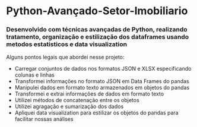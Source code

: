 # Python-Avançado-Setor-Imobiliario

### Desenvolvido com técnicas avançadas de Python, realizando tratamento, organização e estilização dos dataframes usando metodos estatisticos e data visualization

Alguns pontos legais que abordei nesse projeto:

- Carregar conjuntos de dados nos formatos JSON e XLSX especificando colunas e linhas
- Transformei informações no formato JSON em Data Frames do pandas
- Manipulei dados em formato texto armazenados em objetos do pandas
- Transformei e extrai informações de dados em formato texto
- Utilizei métodos de concatenação entre os objetos 
- Utilizei agragação e sumarização dos dados 
- Apliquei data visualization para estilizar os objetos do pandas para facilitar nossas análises
